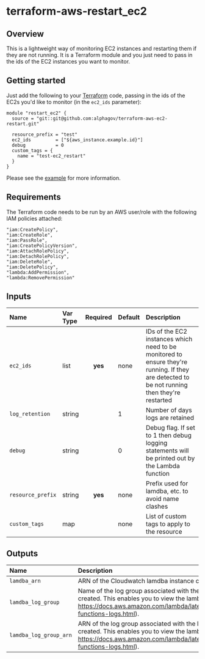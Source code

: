 # terraform-aws-restart_ec2

## Overview

This is a lightweight way of monitoring EC2 instances and restarting them if they are not running. It is a Terraform module and you just need to pass in the ids of the EC2 instances you want to monitor.

## Getting started

Just add the following to your [Terraform](https://www.terraform.io/) code, passing in the ids of the EC2s you'd like to monitor (in the `ec2_ids` parameter):

```
module "restart_ec2" {
  source = "git::git@github.com:alphagov/terraform-aws-ec2-restart.git"

  resource_prefix = "test"
  ec2_ids         = ["${aws_instance.example.id}"]
  debug           = 0
  custom_tags = {
    name = "test-ec2_restart"
  }
}
```

Please see the [example](example) for more information.

## Requirements

The Terraform code needs to be run by an AWS user/role with the following IAM policies attached:

  ```
  "iam:CreatePolicy",
  "iam:CreateRole",
  "iam:PassRole",
  "iam:CreatePolicyVersion",
  "iam:AttachRolePolicy",
  "iam:DetachRolePolicy",
  "iam:DeleteRole",
  "iam:DeletePolicy",
  "lambda:AddPermission",
  "lambda:RemovePermission"
  ```

## Inputs

| Name | Var Type | Required | Default | Description |
| :--- | :--- | :--: | :--- | :--- |
| `ec2_ids` | list | **yes** | none | IDs of the EC2 instances which need to be monitored to ensure they're running. If they are detected to be not running then they're restarted |
| `log_retention` | string | | 1 | Number of days logs are retained |
| `debug` | string | | 0 | Debug flag. If set to 1 then debug logging statements will be printed out by the Lambda function |
| `resource_prefix` | string | **yes** | none | Prefix used for lamdba, etc. to avoid name clashes |
| `custom_tags` | map | | none | List of custom tags to apply to the resource |

## Outputs

| Name | Description |
| :--- | :--- |
| `lamdba_arn` | ARN of the Cloudwatch lamdba instance created |
| `lamdba_log_group` | Name of the log group associated with the lamdba function created. This enables you to view the lambda logs (see https://docs.aws.amazon.com/lambda/latest/dg/monitoring-functions-logs.html). |
| `lamdba_log_group_arn` | ARN of the log group associated with the lamdba function created. This enables you to view the lambda logs (see https://docs.aws.amazon.com/lambda/latest/dg/monitoring-functions-logs.html). |
